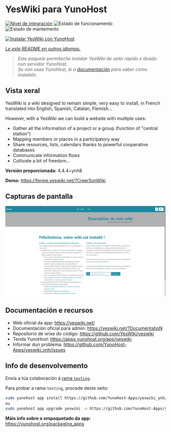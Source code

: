 <!--
NOTA: Este README foi creado automáticamente por <https://github.com/YunoHost/apps/tree/master/tools/readme_generator>
NON debe editarse manualmente.
-->

# YesWiki para YunoHost

[![Nivel de integración](https://dash.yunohost.org/integration/yeswiki.svg)](https://dash.yunohost.org/appci/app/yeswiki) ![Estado de funcionamento](https://ci-apps.yunohost.org/ci/badges/yeswiki.status.svg) ![Estado de mantemento](https://ci-apps.yunohost.org/ci/badges/yeswiki.maintain.svg)

[![Instalar YesWiki con YunoHost](https://install-app.yunohost.org/install-with-yunohost.svg)](https://install-app.yunohost.org/?app=yeswiki)

*[Le este README en outros idiomas.](./ALL_README.md)*

> *Este paquete permíteche instalar YesWiki de xeito rápido e doado nun servidor YunoHost.*  
> *Se non usas YunoHost, le a [documentación](https://yunohost.org/install) para saber como instalalo.*

## Vista xeral

YesWiki is a wiki designed to remain simple, very easy to install, in French translated into English, Spanish, Catalan, Flemish...

However, with a YesWiki we can build a website with multiple uses:
- Gather all the information of a project or a group (function of "central station")
- Mapping members or places in a participatory way
- Share resources, lists, calendars thanks to powerful cooperative databases
- Communicate information flows
- Cultivate a bit of freedom...


**Versión proporcionada:** 4.4.4~ynh8

**Demo:** <https://ferme.yeswiki.net/?CreerSonWiki>

## Capturas de pantalla

![Captura de pantalla de YesWiki](./doc/screenshots/yeswiki_screenshots.png)

## Documentación e recursos

- Web oficial da app: <https://yeswiki.net/>
- Documentación oficial para admin: <https://yeswiki.net/?DocumentatioN>
- Repositorio de orixe do código: <https://github.com/YesWiki/yeswiki>
- Tenda YunoHost: <https://apps.yunohost.org/app/yeswiki>
- Informar dun problema: <https://github.com/YunoHost-Apps/yeswiki_ynh/issues>

## Info de desenvolvemento

Envía a túa colaboración á [rama `testing`](https://github.com/YunoHost-Apps/yeswiki_ynh/tree/testing).

Para probar a rama `testing`, procede deste xeito:

```bash
sudo yunohost app install https://github.com/YunoHost-Apps/yeswiki_ynh/tree/testing --debug
ou
sudo yunohost app upgrade yeswiki -u https://github.com/YunoHost-Apps/yeswiki_ynh/tree/testing --debug
```

**Máis info sobre o empaquetado da app:** <https://yunohost.org/packaging_apps>
